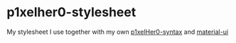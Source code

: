 # p1xelher0-stylesheet

My stylesheet I use together with my own [p1xelHer0-syntax](https://github.com/p1xelHer0/p1xelher0-atom-syntax) and [material-ui](https://github.com/atom-material/atom-material-ui)